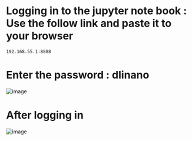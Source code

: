 # Logging in to the jupyter note book : Use the follow link and paste it to your browser 
```
192.168.55.1:8888
```
# Enter the password : dlinano
![image](https://github.com/sabbir-the-faaz/03.-Jetson_AI-Swaping-memory-/assets/161277809/35339e6f-eac4-4ebb-8268-3f545f36901e)
# After logging in 
![image](https://github.com/sabbir-the-faaz/03.-Jetson_AI-Swaping-memory-/assets/161277809/86252a54-3cde-4ffd-9d11-61d07a2c6451)
